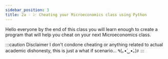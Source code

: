 ```yaml
---
sidebar_position: 3
title: 2a - 💹 Cheating your Microeconomics class using Python
---
```


Hello everyone by the end of this class you will learn enough to create a
program that will help you cheat on your next Microeconomics class.

:::caution Disclaimer
I don't condone cheating or anything related to actual academic dishonesty, this
is just a what if scenario... 	٩(｡•́‿•̀｡)۶
:::





